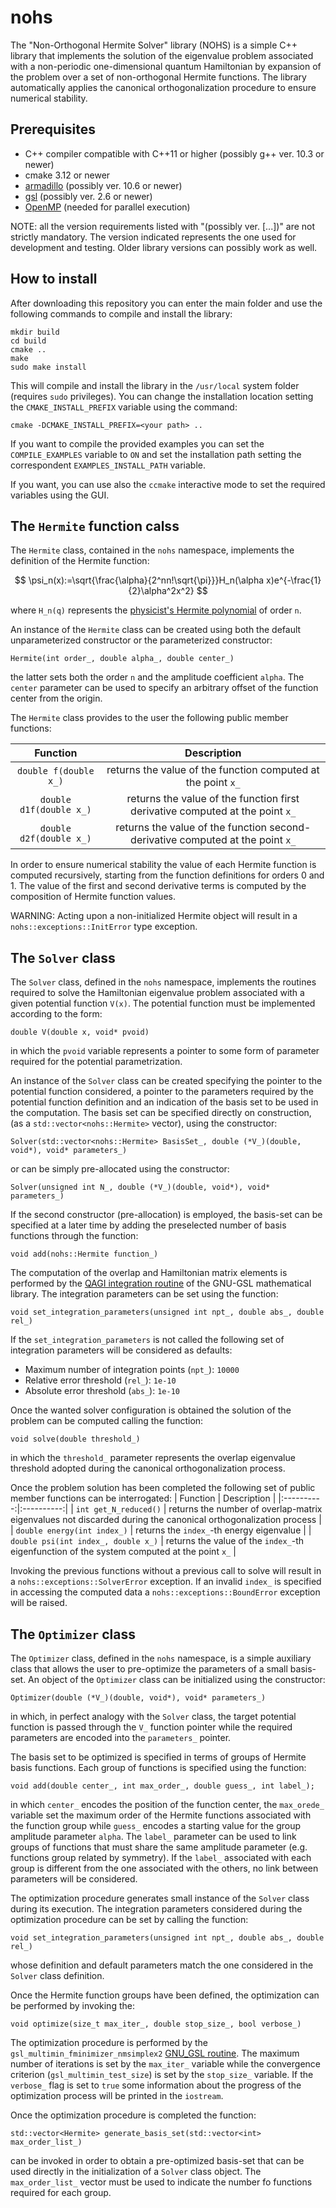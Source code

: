 # nohs
The "Non-Orthogonal Hermite Solver" library (NOHS) is a simple C++ library that implements the solution of the eigenvalue problem associated with a non-periodic one-dimensional quantum Hamiltonian by expansion of the problem over a set of non-orthogonal Hermite functions. The library automatically applies the canonical orthogonalization procedure to ensure numerical stability.

## Prerequisites
* C++ compiler compatible with C++11 or higher (possibly g++ ver. 10.3 or newer)
* cmake 3.12 or newer
* [armadillo](http://arma.sourceforge.net/) (possibly ver. 10.6 or newer)
* [gsl](https://www.gnu.org/software/gsl/) (possibly ver. 2.6 or newer)
* [OpenMP](https://www.openmp.org/) (needed for parallel execution)

NOTE: all the version requirements listed with "(possibly ver. [...])" are not strictly mandatory. The version indicated represents the one used for development and testing. Older library versions can possibly work as well.

## How to install
After downloading this repository you can enter the main folder and use the following commands to compile and install the library:
```
mkdir build
cd build
cmake ..
make
sudo make install
```
This will compile and install the library in the `/usr/local` system folder (requires `sudo` privileges). You can change the installation location setting the `CMAKE_INSTALL_PREFIX` variable using the command:
```
cmake -DCMAKE_INSTALL_PREFIX=<your path> ..
```
If you want to compile the provided examples you can set the `COMPILE_EXAMPLES` variable to `ON` and set the installation path setting the correspondent `EXAMPLES_INSTALL_PATH` variable.

If you want, you can use also the `ccmake` interactive mode to set the required variables using the GUI.


## The `Hermite` function calss
The `Hermite` class, contained in the `nohs` namespace, implements the definition of the Hermite function:

$$
\psi_n(x):=\sqrt{\frac{\alpha}{2^nn!\sqrt{\pi}}}H_n(\alpha x)e^{-\frac{1}{2}\alpha^2x^2}
$$

where `H_n(q)` represents the [physicist's Hermite polynomial](https://en.wikipedia.org/wiki/Hermite_polynomials#Definition) of order `n`.

An instance of the `Hermite` class can be created using both the default unparameterized constructor or the parameterized constructor:

```
Hermite(int order_, double alpha_, double center_)
```

the latter sets both the order `n` and the amplitude coefficient `alpha`. The `center` parameter can be used to specify an arbitrary offset of the function center from the origin.

The `Hermite` class provides to the user the following public member functions:

| Function |      Description      |
|:----------:|:----------:|
| `double f(double x_)` |  returns the value of the function computed at the point `x_` |
| `double d1f(double x_)` |  returns the value of the function first derivative computed at the point `x_` |
| `double d2f(double x_)` |  returns the value of the function second-derivative computed at the point `x_` |

In order to ensure numerical stability the value of each Hermite function is computed recursively, starting from the function definitions for orders 0 and 1. The value of the first and second derivative terms is computed by the composition of Hermite function values.

WARNING: Acting upon a non-initialized Hermite object will result in a `nohs::exceptions::InitError` type exception.

## The `Solver` class
The `Solver` class, defined in the `nohs` namespace, implements the routines required to solve the Hamiltonian eigenvalue problem associated with a given potential function `V(x)`. The potential function  must be implemented according to the form:
```
double V(double x, void* pvoid)
```
in which the `pvoid` variable represents a pointer to some form of parameter required for the potential parametrization. 

An instance of the `Solver` class can be created specifying the pointer to the potential function considered, a pointer to the parameters required by the potential function definition and an indication of the basis set to be used in the computation. The basis set can be specified directly on construction, (as a `std::vector<nohs::Hermite>` vector), using the constructor:
```
Solver(std::vector<nohs::Hermite> BasisSet_, double (*V_)(double, void*), void* parameters_)        
```
or can be simply pre-allocated using the constructor:
```
Solver(unsigned int N_, double (*V_)(double, void*), void* parameters_)
```
If the second constructor (pre-allocation) is employed, the basis-set can be specified at a later time by adding the preselected number of basis functions through the function:
```
void add(nohs::Hermite function_)
```

The computation of the overlap and Hamiltonian matrix elements is performed by the [QAGI integration routine](https://www.gnu.org/software/gsl/doc/html/integration.html#qagi-adaptive-integration-on-infinite-intervals) of the GNU-GSL mathematical library. The integration parameters can be set using the function:
```
void set_integration_parameters(unsigned int npt_, double abs_, double rel_)
```
If the `set_integration_parameters` is not called the following set of integration parameters will be considered as defaults:
* Maximum number of integration points (`npt_`): `10000`
* Relative error threshold (`rel_`): `1e-10`
* Absolute error threshold (`abs_`): `1e-10`

Once the wanted solver configuration is obtained the solution of the problem can be computed calling the function:
```
void solve(double threshold_)
``` 
in which the `threshold_` parameter represents the overlap eigenvalue threshold adopted during the canonical orthogonalization process.

Once the problem solution has been completed the following set of public member functions can be interrogated:
| Function |      Description      |
|:----------:|:----------:|
| `int get_N_reduced()` |  returns the number of overlap-matrix eigenvalues not discarded during the canonical orthogonalization process |
| `double energy(int index_)` |  returns the `index_`-th energy eigenvalue |
| `double psi(int index_, double x_)` |  returns the value of the `index_`-th eigenfunction of the system computed at the point `x_` |

Invoking the previous functions without a previous call to solve will result in a `nohs::exceptions::SolverError` exception. If an invalid `index_` is specified in accessing the computed data a `nohs::exceptions::BoundError` exception will be raised.

## The `Optimizer` class
The `Optimizer` class, defined in the `nohs` namespace, is a simple auxiliary class that allows the user to pre-optimize the parameters of a small basis-set. An object of the `Optimizer` class can be initialized using the constructor:
```
Optimizer(double (*V_)(double, void*), void* parameters_)
```
in which, in perfect analogy with the `Solver` class, the target potential function is passed through the `V_` function pointer while the required parameters are encoded into the `parameters_` pointer.

The basis set to be optimized is specified in terms of groups of Hermite basis functions. Each group of functions is specified using the function:
```
void add(double center_, int max_order_, double guess_, int label_);
```
in which `center_` encodes the position of the function center, the `max_orede_` variable set the maximum order of the Hermite functions associated with the function group while `guess_` encodes a starting value for the group amplitude parameter `alpha`. The `label_` parameter can be used to link groups of functions that must share the same amplitude parameter (e.g. functions group related by symmetry). If the `label_` associated with each group is different from the one associated with the others, no link between parameters will be considered.

The optimization procedure generates small instance of the `Solver` class during its execution. The integration parameters considered during the optimization procedure can be set by calling the function:
```
void set_integration_parameters(unsigned int npt_, double abs_, double rel_)
```
whose definition and default parameters match the one considered in the `Solver` class definition.

Once the Hermite function groups have been defined, the optimization can be performed by invoking the:
```
void optimize(size_t max_iter_, double stop_size_, bool verbose_)
```
The optimization procedure is performed by the `gsl_multimin_fminimizer_nmsimplex2` [GNU_GSL routine](https://www.gnu.org/software/gsl/doc/html/multimin.html#algorithms-without-derivatives). The maximum number of iterations is set by the `max_iter_` variable while the convergence criterion (`gsl_multimin_test_size`) is set by the `stop_size_` variable. If the `verbose_` flag is set to `true` some information about the progress of the optimization process will be printed in the `iostream`.

Once the optimization procedure is completed the function:
```
std::vector<Hermite> generate_basis_set(std::vector<int> max_order_list_)
```
can be invoked in order to obtain a pre-optimized basis-set that can be used directly in the initialization of a `Solver` class object. The `max_order_list_` vector must be used to indicate the number fo functions required for each group.